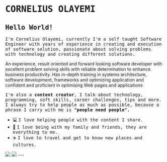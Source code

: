 # <samp>CORNELIUS OLAYEMI</samp>

## <samp>Hello World!</samp>

<samp>I'm Cornelius Olayemi, currently I'm a  self taught Software Engineer with years of experience in creating and execution of software solution,  passionate about solving problems with technology and creating different solutions.

An experience, result oriented and forward looking software developer with excellent problem solving skills with reliable determination to enhance business productivity. Has in-depth training in systems architecture, software development, frameworks and optimizing application and confident and proficient in optimising Web pages and applications

<samp>I'm also a __content creator__, I talk about technology, programming, soft skills, career challenges, tips and more. I always try to help people as much as possible, because a phrase I carry with me is __"people need people".__</samp>
 

- 💻&nbsp;<samp>I love helping people with the content I share.</samp>
- 🏡&nbsp;<samp>I love being with my family and friends, they are everything to me.</samp>
- ✈️&nbsp;<samp>I love to travel and get to know new places and cultures.</samp>
<img src="https://images.unsplash.com/photo-1610563166150-b34df4f3bcd6?ixlib=rb-4.0.3&ixid=MnwxMjA3fDB8MHxzZWFyY2h8Mnx8c29mdHdhcmUlMjBkZXZlbG9wbWVudHxlbnwwfHwwfHw%3D&auto=format&fit=crop&w=500&q=60">

<img src="https://media.istockphoto.com/id/1346698461/photo/agile-software-development-with-developer-using-kanban-board-framework-methodology-on.jpg?b=1&s=170667a&w=0&k=20&c=fRrix-_jSFwlPXtWWwynLumE7jvczZ3-2jFV8nvdI1o=">
---
